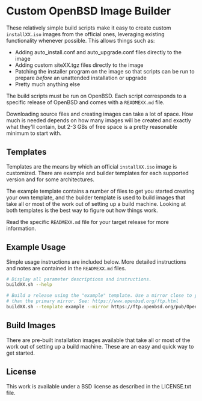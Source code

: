 # Custom OpenBSD Image Builder

These relatively simple build scripts make it easy to create custom `installXX.iso` images from the official ones, leveraging existing functionality whenever possible. This allows things such as:

- Adding auto_install.conf and auto_upgrade.conf files directly to the image
- Adding custom siteXX.tgz files directly to the image
- Patching the installer program on the image so that scripts can be run to prepare *before* an unattended installation or upgrade
- Pretty much anything else

The build scripts must be run on OpenBSD. Each script corresponds to a specific release of OpenBSD and comes with a `READMEXX.md` file.

Downloading source files and creating images can take a lot of space. How much is needed depends on how many images will be created and exactly what they'll contain, but 2-3 GBs of free space is a pretty reasonable minimum to start with.

## Templates

Templates are the means by which an official `installXX.iso` image is customized. There are example and builder templates for each supported version and for some architectures.

The example template contains a number of files to get you started creating your own template, and the builder template is used to build images that take all or most of the work out of setting up a build machine. Looking at both templates is the best way to figure out how things work.

Read the specific `READMEXX.md` file for your target release for more information.

## Example Usage

Simple usage instructions are included below. More detailed instructions and notes are contained in the `READMEXX.md` files.

```sh
# Display all parameter descriptions and instructions.
buildXX.sh --help

# Build a release using the "example" template. Use a mirror close to you rather
# than the primary mirror. See: https://www.openbsd.org/ftp.html
buildXX.sh --template example --mirror https://ftp.openbsd.org/pub/OpenBSD
```

## Build Images

There are pre-built installation images available that take all or most of the work out of setting up a build machine. These are an easy and quick way to get started.

## License

This work is available under a BSD license as described in the LICENSE.txt file.
